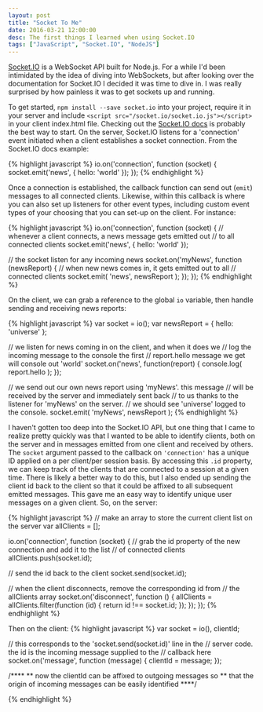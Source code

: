 ```yaml
---
layout: post
title: "Socket To Me"
date: 2016-03-21 12:00:00
desc: The first things I learned when using Socket.IO
tags: ["JavaScript", "Socket.IO", "NodeJS"]
---
```


[Socket.IO](http://socket.io/) is a WebSocket API built for Node.js. For a while I'd been intimidated by the idea of diving into WebSockets, but after looking over the documentation for Socket.IO I decided it was time to dive in. I was really surprised by how painless it was to get sockets up and running.

To get started, `npm install --save socket.io` into your project, require it in your server and include `<script src="/socket.io/socket.io.js"></script>` in your client index.html file. Checking out the [Socket.IO docs](http://socket.io/docs/) is probably the best way to start. On the server, Socket.IO listens for a 'connection' event initiated when a client establishes a socket connection. From the Socket.IO docs example:

{% highlight javascript %}
io.on('connection', function (socket) {
  socket.emit('news', { hello: 'world' });
});
{% endhighlight %}

Once a connection is established, the callback function can send out (`emit`) messages to all connected clients. Likewise, within this callback is where you can also set up listeners for other event types, including custom event types of your choosing that you can set-up on the client. For instance:

{% highlight javascript %}
io.on('connection', function (socket) {
  // whenever a client connects, a news message gets emitted out 
  // to all connected clients
  socket.emit('news', { hello: 'world' });

  // the socket listen for any incoming news
  socket.on('myNews', function (newsReport) {
    // when new news comes in, it gets emitted out to all 
    // connected clients
    socket.emit( 'news', newsReport );
  });
});
{% endhighlight %}

On the client, we can grab a reference to the global `io` variable, then handle sending and receiving news reports:

{% highlight javascript %}
var socket = io();
var newsReport = { hello: 'universe' };

// we listen for news coming in on the client, and when it does we 
// log the incoming message to the console the first 
// report.hello message we get will console out 'world'
socket.on('news', function(report) {
  console.log( report.hello );
});

// we send out our own news report using 'myNews'. this message 
// will be received by the server and immediately sent back 
// to us thanks to the listener for 'myNews' on the server. 
// we should see 'universe' logged to the console.
socket.emit( 'myNews', newsReport );
{% endhighlight %}

I haven't gotten too deep into the Socket.IO API, but one thing that I came to realize pretty quickly was that I wanted to be able to identify clients, both on the server and in messages emitted from one client and received by others. The `socket` argument passed to the callback on `'connection'` has a unique ID applied on a per client/per session basis. By accessing this `.id` property, we can keep track of the clients that are connected to a session at a given time. There is likely a better way to do this, but I also ended up sending the client id back to the client so that it could be affixed to all subsequent emitted messages. This gave me an easy way to identify unique user messages on a given client. So, on the server:

{% highlight javascript %}
// make an array to store the current client list on the server
var allClients = [];

io.on('connection', function (socket) {
  // grab the id property of the new connection and add it to the list 
  // of connected clients
  allClients.push(socket.id);
  
  // send the id back to the client
  socket.send(socket.id);

  // when the client disconnects, remove the corresponding id from 
  // the allClients array
  socket.on('disconnect', function () {
    allClients = allClients.filter(function (id) {
      return id !== socket.id;
    });
  });
});
{% endhighlight %}

Then on the client:
{% highlight javascript %}
var socket = io(), clientId;

// this corresponds to the 'socket.send(socket.id)' line in the
// server code. the id is the incoming message supplied to the 
// callback here
socket.on('message', function (message) {
  clientId = message;
});

/****
** now the clientId can be affixed to outgoing messages so
** that the origin of incoming messages can be easily identified 
****/

{% endhighlight %}